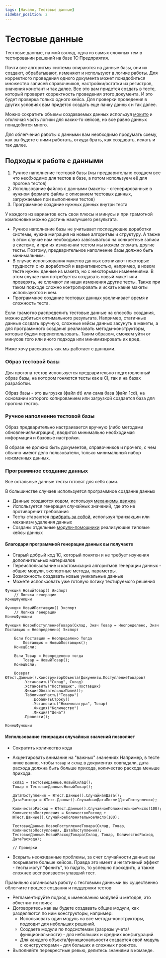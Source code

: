 ```yaml
---
tags: [Начало, Тестовые данные]
sidebar_position: 2
---
```

# Тестовые данные

Тестовые данные, на мой взгляд, одна из самых сложных тем в тестировании решений на базе 1С:Предприятия.

Почти все алгоритмы системы опираются на данные базы, они их создают, обрабатывают, изменяют и используют в логике работы. Для корректного проведения одного документа может понадобиться множество записей справочников, настройки/остатки из регистров, значения констант и так далее.
Все это вам придется создать в тесте, который проверит корректность проведения этого документа. И это будет проверка только одного кейса. Для проверки проведения в других условиях вам придется создать еще пачку данных и так далее.

Можно сократить объемы создаваемых данных используя [мокито](../mocking/mockito.md) и отключая часть логики для каких-то кейсов, но все равно данных понадобится много.

Для облегчения работы с данными вам необходимо продумать схему, как вы будете с ними работать, откуда брать, как создавать, искать и так далее.

## Подходы к работе с данными

1. Ручное наполнение тестовой базы (мы предварительно создаем все что необходимо для тестов в базе, а потом используем её для прогона тестов)
2. Использование файлов с данными (макеты - сгенерированные в нужном формате файлы с описанием тестовых данных, загружаемые при выполнении тестов)
3. Программное создание нужных данных внутри теста

У каждого из вариантов есть свои плюсы и минусы и при грамотной компоновке можно достичь наилучшего результата.

* Ручное наполнение базы не учитывает последующие доработки системы, нужна миграция на новые алгоритмы и структуру. А также в этом случае нам необходимо завязываться на конкретные записи в системе, и при их изменении тестом мы можем сломать другие тесты. Поэтому, предварительное наполнение базы должно быть минимальным.
* В случае использования макетов данных возникают некоторые трудности с их доработкой и вариативностью, например, в новом тесте нужны данные из макета, но с некоторыми изменениями. В этом случае нам потребуется создавать новый макет или проверять, не сломают ли наши изменения другие тесты. Также при таком подходе сложно контролировать и искать какие макеты используются и кем.
* Программное создание тестовых данных увеличивает время и сложность теста.

Если грамотно распределить тестовые данные на способы создания, можно добиться оптимального результата.
Например, статичные данные создать вручную, сложные кейсы данных засунуть в макеты, а для программного создания реализовать методы-конструкторы, которые будем переиспользовать. Таким образом, сможем уйти от минусов того или иного подхода или минимизировать их вред.

Ниже хочу рассказать как мы работает с данными.

### Образ тестовой базы

Для прогона тестов используется предварительно подготовленный образ базы, на котором гоняются тесты как в CI, так и на базах разработки.

Образ базы - это выгрузка (файл dt) или сама база (файл 1cd), на основании которого копированием или загрузкой создается база для прогона тестов.

### Ручное наполнение тестовой базы

Образ предварительно настраивается вручную (либо методами обновления/миграции), вводится минимально необходимая информация и базовые настройки.

В образе не должно быть документов, справочников и прочего, с чем обычно имеют дело пользователи, только минимальный набор неизменных данных.

### Программное создание данных

Все остальные данные тесты готовят для себя сами.

В большинстве случаев используется программное создание данных

* Данные создаются кодом, используя [механизмы движка](data-generation.md)
* Используется генерация случайных значений, где это не противоречит требования
* Тесты стараются [прибрать за собой](test-data-deletion.md), используя транзакции или механизм удаления данных
* Созданы отдельные [модули-помощники](../../getting-started/auxiliary-modules.md) реализующие типовые кейсы данных

#### Благодаря программной генерации данных вы получаете

* Старый добрый код 1С, который понятен и не требует изучения дополнительных материалов
* Переиспользование и кастомизация алгоритмов генерации данных - общие модули, экспортные методы, параметры.
* Возможность создавать новые уникальные данные
* Можете использовать уже готовую логику тестируемого решения

```bsl title="Общий модуль ТестовыеДанные"
Функция НовыйТовар() Экспорт
    // Логика генерации
КонецФункции

Функция НовыйПоставщик() Экспорт
    // Логика генерации
КонецФункции

Функция НовоеПоступлениеТовара(Склад, Знач Товар = Неопределено, Знач Поставщик = Неопределено) Экспорт
    
    Если Поставщик = Неопределено Тогда
        Поставщик = НовыйПоставщик();
    КонецЕсли;

    Если Товар = Неопределено тогда
        Товар = НовыйТовар();
    КонецЕсли;

    Возврат ЮТест.Данные().КонструкторОбъекта(Документы.ПоступлениеТоваров)
        .Установить("Склад", Склад)
        .Установить("Поставщик", Поставщик)
        .ФикцияОбязательныхПолей();
        .ТабличнаяЧасть("Товары")
            .ДобавитьСтроку()
            .Установить("Номенклатура", Товар)
            .Фикция("Количество")
            .Фикция("Цена")
        .Провести();
    
КонецФункции
```

#### Использование генерации случайных значений позволяет

* Сократить количество кода
* Акцентировать внимание на "важных" значениях
  Например, в тесте ниже важно, чтобы `товар` и `склад` в документах совпадали, дата расхода должна быть больше прихода, количество расхода меньше прихода.

    ```bsl title="Тест"
    Склад = ТестовыеДанные.НовыйСклад();
    Товар = ТестовыеДанные.НовыйТовар();

    ДатаПоступления = ЮТест.Данные().СлучайнаяДата();
    ДатаРасхода = ЮТест.Данные().СлучайнаяДатаПосле(ДатаПоступления);

    КоличествоРасход = ЮТест.Данные().СлучайноеПоложительноеЧисло(100);
    КоличествоПоступления = КоличествоРасход + ЮТест.Данные().СлучайноеПоложительноеЧисло(100);

    ТестовыеДанные.НовоеПоступлениеТовара(Склад, Товар, КоличествоПоступления, ДатаПоступления);
    ТестовыеДанные.НовыйРасходТовара(Склад, Товар, КоличествоРасход, ДатаРасхода);

    // Проверки
    ```

* Вскрыть неожиданные проблемы, за счет случайности данных вы покрываете больше кейсов. Правда это имеет и негативный эффект - тесты могут "фонить", то падать, то успешно проходить, а также сложнее воспроизвести упавший тест.

Правильно организовав работу с тестовыми данными вы существенно облегчите процесс создания и поддержки тестов

* Регламентируйте подход к именованию модулей и методов, это облегчит их поиск
* Договоритесь как вы будете создавать общие модули, как разделяются по ним конструкторы, например:
  * Использовать один модуль на все методы-конструкторы, подходит для небольших решений.
  * Создаете модули по подсистемам (разрезы учета/функциональности) - для небольших и средних конфигураций.
  * Для каждого объекта/функциональности создается свой модуль с конструкторами - для больших и сложных проектов.
* Выполняйте перекрестные ревью, делитесь знаниями в команде.
